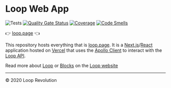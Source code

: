 # Loop Web App

![Tests](https://github.com/loop-revolution/web/workflows/Tests/badge.svg)
[![Quality Gate Status](https://sonarcloud.io/api/project_badges/measure?project=loop-revolution_web&metric=alert_status)](https://sonarcloud.io/dashboard?id=loop-revolution_web)
[![Coverage](https://sonarcloud.io/api/project_badges/measure?project=loop-revolution_web&metric=coverage)](https://sonarcloud.io/dashboard?id=loop-revolution_web)
[![Code Smells](https://sonarcloud.io/api/project_badges/measure?project=loop-revolution_web&metric=code_smells)](https://sonarcloud.io/dashboard?id=loop-revolution_web)

👉 [loop.page](https://loop.page) 👈

This repository hosts everything that is [loop.page](https://loop.page). It is a [Next.js](https://nextjs.org)/[React](https://reactjs.org) application hosted on [Vercel](https://vercel.com) that uses the [Apollo Client](https://www.apollographql.com/docs/react/) to interact with the [Loop API](https://github.com/loop-revolution/loop-api).

Read more about [Loop](https://loop.page) or [Blocks](https://loop.page/blocks) on the [Loop website](https://loop.page)

<hr />

© 2020 Loop Revolution

